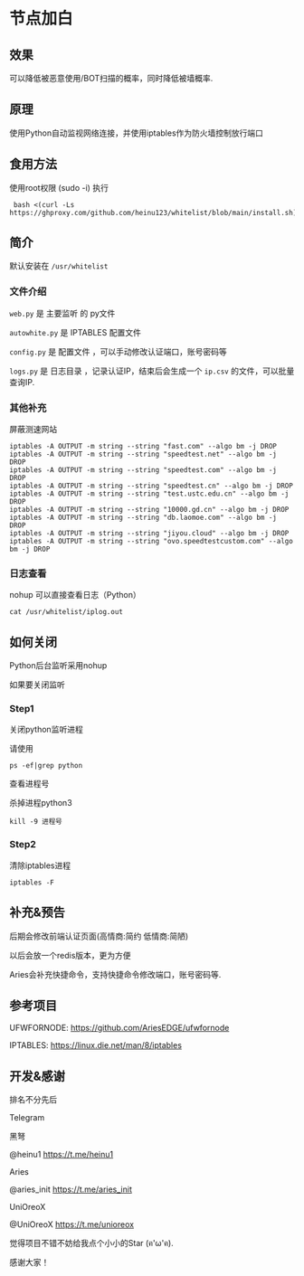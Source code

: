 # 节点加白

## 效果
可以降低被恶意使用/BOT扫描的概率，同时降低被墙概率.

## 原理

使用Python自动监视网络连接，并使用iptables作为防火墙控制放行端口

## 食用方法

使用root权限 (sudo -i) 执行

```
 bash <(curl -Ls https://ghproxy.com/github.com/heinu123/whitelist/blob/main/install.sh)
```



## 简介

默认安装在 `/usr/whitelist`



### 文件介绍

`web.py` 是 主要监听 的 py文件

`autowhite.py` 是 IPTABLES 配置文件

`config.py` 是 配置文件 ，可以手动修改认证端口，账号密码等

`logs.py` 是 日志目录 ，记录认证IP，结束后会生成一个 `ip.csv` 的文件，可以批量查询IP.

### 其他补充

屏蔽测速网站
```
iptables -A OUTPUT -m string --string "fast.com" --algo bm -j DROP
iptables -A OUTPUT -m string --string "speedtest.net" --algo bm -j DROP
iptables -A OUTPUT -m string --string "speedtest.com" --algo bm -j DROP
iptables -A OUTPUT -m string --string "speedtest.cn" --algo bm -j DROP
iptables -A OUTPUT -m string --string "test.ustc.edu.cn" --algo bm -j DROP
iptables -A OUTPUT -m string --string "10000.gd.cn" --algo bm -j DROP
iptables -A OUTPUT -m string --string "db.laomoe.com" --algo bm -j DROP
iptables -A OUTPUT -m string --string "jiyou.cloud" --algo bm -j DROP
iptables -A OUTPUT -m string --string "ovo.speedtestcustom.com" --algo bm -j DROP
```

### 日志查看

nohup 可以直接查看日志（Python）



```shell
cat /usr/whitelist/iplog.out
```



## 如何关闭

Python后台监听采用nohup



如果要关闭监听

### Step1

关闭python监听进程



请使用

```shell
ps -ef|grep python
```

查看进程号

杀掉进程python3

```shell
kill -9 进程号
```

### Step2

清除iptables进程

```
iptables -F
```



## 补充&预告



后期会修改前端认证页面(高情商:简约 低情商:简陋)

以后会放一个redis版本，更为方便

Aries会补充快捷命令，支持快捷命令修改端口，账号密码等.



## 参考项目

UFWFORNODE: https://github.com/AriesEDGE/ufwfornode

IPTABLES: https://linux.die.net/man/8/iptables

## 开发&感谢

排名不分先后



Telegram

黑弩 

@heinu1 https://t.me/heinu1

Aries 

@aries_init https://t.me/aries_init

UniOreoX

@UniOreoX https://t.me/unioreox



觉得项目不错不妨给我点个小小的Star (ฅ'ω'ฅ).

感谢大家！

